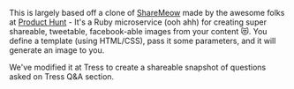 This is largely based off a clone of [ShareMeow](https://github.com/producthunt/ShareMeow/) made by the awesome folks at [Product Hunt](https://www.producthunt.com) - It's a Ruby microservice (ooh ahh) for creating super shareable, tweetable, facebook-able images from your content :heart_eyes_cat:. You define a template (using HTML/CSS), pass it some parameters, and it will generate an image to you.

We've modified it at Tress to create a shareable snapshot of questions asked on Tress Q&A section.
